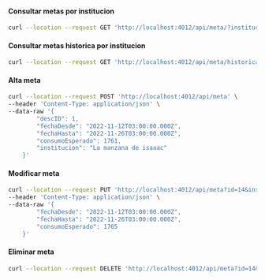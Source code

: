 #### Consultar metas por institucion
```sh
curl --location --request GET 'http://localhost:4012/api/meta/?institucion=La manzana de isaac'
```
#### Consultar metas historica por institucion
```sh
curl --location --request GET 'http://localhost:4012/api/meta/historica/?institucion=La manzana de isaac'
```

#### Alta meta
```sh
curl --location --request POST 'http://localhost:4012/api/meta' \
--header 'Content-Type: application/json' \
--data-raw '{
        "descID": 1,
        "fechaDesde": "2022-11-12T03:00:00.000Z",
        "fechaHasta": "2022-11-26T03:00:00.000Z",
        "consumoEsperado": 1761,
        "institucion": "La manzana de isaaac"
    }'
```

#### Modificar meta
```sh
curl --location --request PUT 'http://localhost:4012/api/meta?id=14&institucion=La manzana de isaaac' \
--header 'Content-Type: application/json' \
--data-raw '{
        "fechaDesde": "2022-11-12T03:00:00.000Z",
        "fechaHasta": "2022-11-26T03:00:00.000Z",
        "consumoEsperado": 1765
    }'
```

#### Eliminar meta
```sh
curl --location --request DELETE 'http://localhost:4012/api/meta?id=14&institucion=La manzana de isaaac'
```
